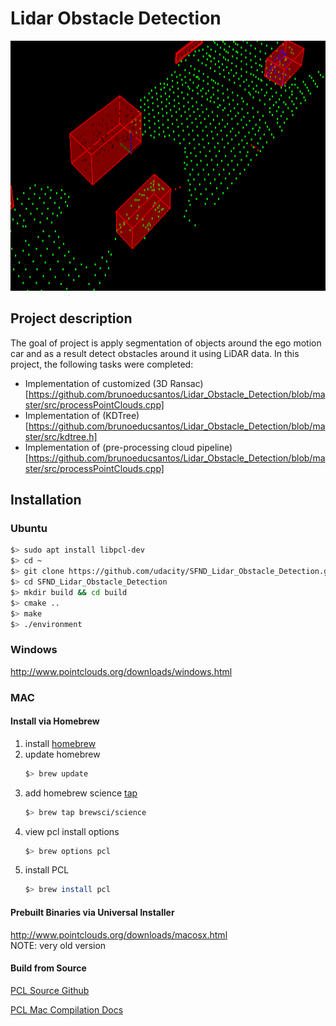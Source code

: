 # Lidar Obstacle Detection

<img src="media/Peek 2019-09-08 15-39.gif" width="700" height="400" />

## Project description

The goal of project is apply segmentation of objects around the ego motion car and as a result detect obstacles around it using LiDAR data.
In this project, the following tasks were completed:
* Implementation of customized (3D Ransac)[https://github.com/brunoeducsantos/Lidar_Obstacle_Detection/blob/master/src/processPointClouds.cpp]
* Implementation of (KDTree)[https://github.com/brunoeducsantos/Lidar_Obstacle_Detection/blob/master/src/kdtree.h]
* Implementation of (pre-processing cloud pipeline)[https://github.com/brunoeducsantos/Lidar_Obstacle_Detection/blob/master/src/processPointClouds.cpp]

## Installation

### Ubuntu 

```bash
$> sudo apt install libpcl-dev
$> cd ~
$> git clone https://github.com/udacity/SFND_Lidar_Obstacle_Detection.git
$> cd SFND_Lidar_Obstacle_Detection
$> mkdir build && cd build
$> cmake ..
$> make
$> ./environment
```

### Windows 

http://www.pointclouds.org/downloads/windows.html

### MAC

#### Install via Homebrew
1. install [homebrew](https://brew.sh/)
2. update homebrew 
	```bash
	$> brew update
	```
3. add  homebrew science [tap](https://docs.brew.sh/Taps) 
	```bash
	$> brew tap brewsci/science
	```
4. view pcl install options
	```bash
	$> brew options pcl
	```
5. install PCL 
	```bash
	$> brew install pcl
	```

#### Prebuilt Binaries via Universal Installer
http://www.pointclouds.org/downloads/macosx.html  
NOTE: very old version 

#### Build from Source

[PCL Source Github](https://github.com/PointCloudLibrary/pcl)

[PCL Mac Compilation Docs](http://www.pointclouds.org/documentation/tutorials/compiling_pcl_macosx.php)
